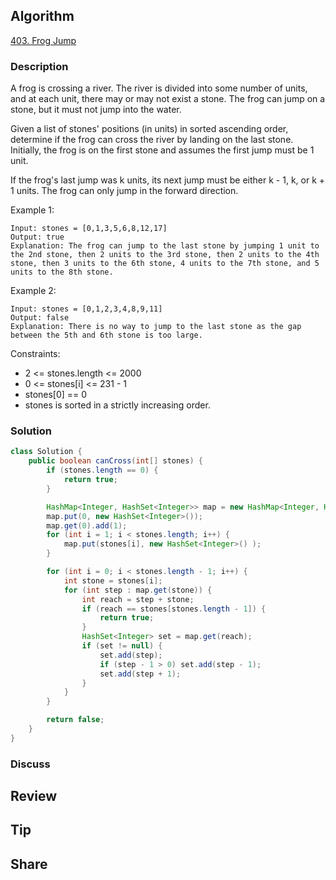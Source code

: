 ## Algorithm

[403. Frog Jump](https://leetcode.com/problems/frog-jump/)

### Description

A frog is crossing a river. The river is divided into some number of units, and at each unit, there may or may not exist a stone. The frog can jump on a stone, but it must not jump into the water.

Given a list of stones' positions (in units) in sorted ascending order, determine if the frog can cross the river by landing on the last stone. Initially, the frog is on the first stone and assumes the first jump must be 1 unit.

If the frog's last jump was k units, its next jump must be either k - 1, k, or k + 1 units. The frog can only jump in the forward direction.


Example 1:

```
Input: stones = [0,1,3,5,6,8,12,17]
Output: true
Explanation: The frog can jump to the last stone by jumping 1 unit to the 2nd stone, then 2 units to the 3rd stone, then 2 units to the 4th stone, then 3 units to the 6th stone, 4 units to the 7th stone, and 5 units to the 8th stone.
```

Example 2:

```
Input: stones = [0,1,2,3,4,8,9,11]
Output: false
Explanation: There is no way to jump to the last stone as the gap between the 5th and 6th stone is too large.
```

Constraints:

- 2 <= stones.length <= 2000
- 0 <= stones[i] <= 231 - 1
- stones[0] == 0
- stones is sorted in a strictly increasing order.

### Solution

```java
class Solution {
    public boolean canCross(int[] stones) {
        if (stones.length == 0) {
        	return true;
        }

        HashMap<Integer, HashSet<Integer>> map = new HashMap<Integer, HashSet<Integer>>(stones.length);
        map.put(0, new HashSet<Integer>());
        map.get(0).add(1);
        for (int i = 1; i < stones.length; i++) {
        	map.put(stones[i], new HashSet<Integer>() );
        }

        for (int i = 0; i < stones.length - 1; i++) {
        	int stone = stones[i];
        	for (int step : map.get(stone)) {
        		int reach = step + stone;
        		if (reach == stones[stones.length - 1]) {
        			return true;
        		}
        		HashSet<Integer> set = map.get(reach);
        		if (set != null) {
        		    set.add(step);
        		    if (step - 1 > 0) set.add(step - 1);
        		    set.add(step + 1);
        		}
        	}
        }

        return false;
    }
}
```

### Discuss

## Review


## Tip


## Share
